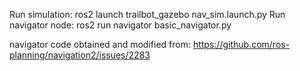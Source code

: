 Run simulation: ros2 launch trailbot_gazebo nav_sim.launch.py
Run navigator node: ros2 run navigator basic_navigator.py

navigator code obtained and modified from:
https://github.com/ros-planning/navigation2/issues/2283
